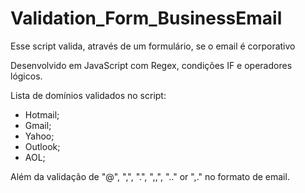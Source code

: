 # Validation_Form_BusinessEmail

Esse script valida, através de um formulário, se o email é corporativo

Desenvolvido em JavaScript com Regex, condições IF e operadores lógicos.

Lista de domínios validados no script:
- Hotmail;
- Gmail;
- Yahoo;
- Outlook;
- AOL;


Além da validação de "@", ",", ".", ",,", ".." or ",."  no formato de email.
